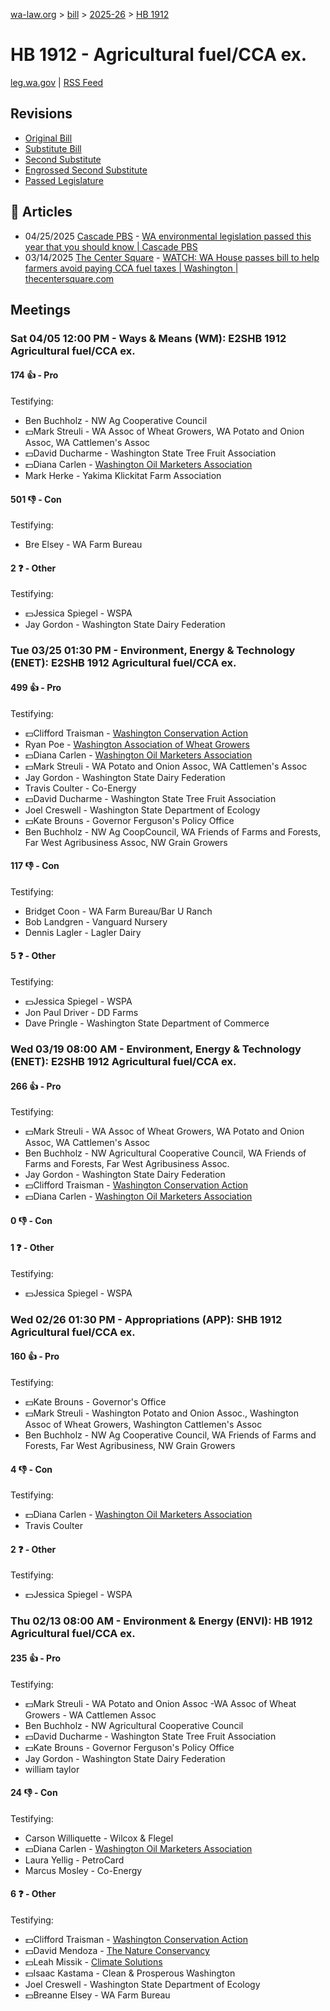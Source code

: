 [wa-law.org](/) > [bill](/bill/) > [2025-26](/bill/2025-26/) > [HB 1912](/bill/2025-26/hb/1912/)

# HB 1912 - Agricultural fuel/CCA ex.
[leg.wa.gov](https://app.leg.wa.gov/billsummary?BillNumber=1912&Year=2025&Initiative=false) | [RSS Feed](./rss.xml)

## Revisions
* [Original Bill](1/)
* [Substitute Bill](S/)
* [Second Substitute](S2/)
* [Engrossed Second Substitute](S2.E/)
* [Passed Legislature](S2.PL/)

## 📰 Articles
* 04/25/2025 [Cascade PBS](/org/cascade_pbs/) - [WA environmental legislation passed this year that you should know | Cascade PBS](https://www.cascadepbs.org/environment/2025/04/wa-environmental-legislation-passed-year-you-should-know#:~:text=House%20Bill%201912)
* 03/14/2025 [The Center Square](/org/the_center_square/) - [WATCH: WA House passes bill to help farmers avoid paying CCA fuel taxes | Washington | thecentersquare.com](https://www.thecentersquare.com/washington/article_742c349a-0120-11f0-8822-b79d305dd486.html#:~:text=Engrossed%20Second%20Substitute%20House%20Bill%201912)

## Meetings
### Sat 04/05 12:00 PM - Ways & Means (WM): E2SHB 1912 Agricultural fuel/CCA ex.
#### 174 👍 - Pro
Testifying:
* Ben Buchholz - NW Ag Cooperative Council
* 💵Mark Streuli - WA Assoc of Wheat Growers, WA Potato and Onion Assoc, WA Cattlemen's Assoc
* 💵David Ducharme - Washington State Tree Fruit Association
* 💵Diana Carlen - [Washington Oil Marketers Association](/org/washington_oil_marketers_association/)
* Mark Herke - Yakima Klickitat Farm Association

#### 501 👎 - Con
Testifying:
* Bre Elsey - WA Farm Bureau

#### 2 ❓ - Other
Testifying:
* 💵Jessica Spiegel - WSPA
* Jay Gordon - Washington State Dairy Federation

### Tue 03/25 01:30 PM - Environment, Energy & Technology (ENET): E2SHB 1912 Agricultural fuel/CCA ex.
#### 499 👍 - Pro
Testifying:
* 💵Clifford Traisman - [Washington Conservation Action](/org/washington_conservation_action/)
* Ryan Poe - [Washington Association of Wheat Growers](/org/washington_association_of_wheat_growers/)
* 💵Diana Carlen - [Washington Oil Marketers Association](/org/washington_oil_marketers_association/)
* 💵Mark Streuli - WA Potato and Onion Assoc, WA Cattlemen's Assoc
* Jay Gordon - Washington State Dairy Federation
* Travis Coulter - Co-Energy
* 💵David Ducharme - Washington State Tree Fruit Association
* Joel Creswell - Washington State Department of Ecology
* 💵Kate Brouns - Governor Ferguson's Policy Office
* Ben Buchholz - NW Ag CoopCouncil, WA Friends of Farms and Forests, Far West Agribusiness Assoc, NW Grain Growers

#### 117 👎 - Con
Testifying:
* Bridget Coon - WA Farm Bureau/Bar U Ranch
* Bob Landgren - Vanguard Nursery
* Dennis Lagler - Lagler Dairy

#### 5 ❓ - Other
Testifying:
* 💵Jessica Spiegel - WSPA
* Jon Paul Driver - DD Farms
* Dave Pringle - Washington State Department of Commerce

### Wed 03/19 08:00 AM - Environment, Energy & Technology (ENET): E2SHB 1912 Agricultural fuel/CCA ex.
#### 266 👍 - Pro
Testifying:
* 💵Mark Streuli - WA Assoc of Wheat Growers, WA Potato and Onion Assoc, WA Cattlemen's Assoc
* Ben Buchholz - NW Agricultural Cooperative Council, WA Friends of Farms and Forests, Far West Agribusiness Assoc.
* Jay Gordon - Washington State Dairy Federation
* 💵Clifford Traisman - [Washington Conservation Action](/org/washington_conservation_action/)
* 💵Diana Carlen - [Washington Oil Marketers Association](/org/washington_oil_marketers_association/)

#### 0 👎 - Con

#### 1 ❓ - Other
Testifying:
* 💵Jessica Spiegel - WSPA

### Wed 02/26 01:30 PM - Appropriations (APP): SHB 1912 Agricultural fuel/CCA ex.
#### 160 👍 - Pro
Testifying:
* 💵Kate Brouns - Governor's Office
* 💵Mark Streuli - Washington Potato and Onion Assoc., Washington Assoc of Wheat Growers, Washington Cattlemen's Assoc
* Ben Buchholz - NW Ag Cooperative Council, WA Friends of Farms and Forests, Far West Agribusiness, NW Grain Growers

#### 4 👎 - Con
Testifying:
* 💵Diana Carlen - [Washington Oil Marketers Association](/org/washington_oil_marketers_association/)
* Travis Coulter

#### 2 ❓ - Other
Testifying:
* 💵Jessica Spiegel - WSPA

### Thu 02/13 08:00 AM - Environment & Energy (ENVI): HB 1912 Agricultural fuel/CCA ex.
#### 235 👍 - Pro
Testifying:
* 💵Mark Streuli - WA Potato and Onion Assoc -WA Assoc of Wheat Growers - WA Cattlemen Assoc
* Ben Buchholz - NW Agricultural Cooperative Council
* 💵David Ducharme - Washington State Tree Fruit Association
* 💵Kate Brouns - Governor Ferguson's Policy Office
* Jay Gordon - Washington State Dairy Federation
* william taylor

#### 24 👎 - Con
Testifying:
* Carson Williquette - Wilcox & Flegel
* 💵Diana Carlen - [Washington Oil Marketers Association](/org/washington_oil_marketers_association/)
* Laura Yellig - PetroCard
* Marcus Mosley - Co-Energy

#### 6 ❓ - Other
Testifying:
* 💵Clifford Traisman - [Washington Conservation Action](/org/washington_conservation_action/)
* 💵David Mendoza - [The Nature Conservancy](/org/the_nature_conservancy/)
* 💵Leah Missik - [Climate Solutions](/org/climate_solutions/)
* 💵Isaac Kastama - Clean & Prosperous Washington
* Joel Creswell - Washington State Department of Ecology
* 💵Breanne Elsey - WA Farm Bureau
